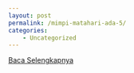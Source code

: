 ```yaml
---
layout: post
permalink: /mimpi-matahari-ada-5/
categories:
    - Uncategorized
---
```


[Baca Selengkapnya](/03)